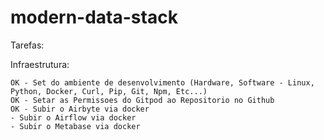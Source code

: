 # modern-data-stack

Tarefas:

Infraestrutura:

    OK - Set do ambiente de desenvolvimento (Hardware, Software - Linux, Python, Docker, Curl, Pip, Git, Npm, Etc...)
    OK - Setar as Permissoes do Gitpod ao Repositorio no Github
    OK - Subir o Airbyte via docker
    - Subir o Airflow via docker
    - Subir o Metabase via docker
    